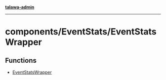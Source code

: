 [**talawa-admin**](../../../README.md)

***

# components/EventStats/EventStatsWrapper

## Functions

- [EventStatsWrapper](functions/EventStatsWrapper.md)
